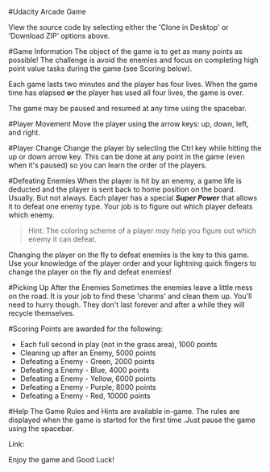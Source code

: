 #Udacity Arcade Game

View the source code by selecting either the 'Clone in Desktop' or 'Download ZIP' options above.

#Game Information
The object of the game is to get as many points as possible! The challenge is avoid the enemies and focus
on completing high point value tasks during the game (see Scoring below).

Each game lasts two minutes and the player has four lives. When the game time has elapsed **or** the player
has used all four lives, the game is over.

The game may be paused and resumed at any time using the spacebar.

#Player Movement
Move the player using the arrow keys: up, down, left, and right.

#Player Change
Change the player by selecting the Ctrl key while hitting the up or down arrow key. This can be done
at any point in the game (even when it's paused) so you can learn the order of the players.

#Defeating Enemies
When the player is hit by an enemy, a game life is deducted and the player is sent back to home
position on the board. Usually. But not always. Each player has a special **_Super Power_** that
allows it to defeat one enemy type. Your job is to figure out which player defeats which enemy.

> Hint: The coloring scheme of a player *may* help you figure out which enemy it can defeat.

Changing the player on the fly to defeat enemies is the key to this game. Use your knowledge of the
player order and your lightning quick fingers to change the player on the fly and defeat enemies!

#Picking Up After the Enemies
Sometimes the enemies leave a little mess on the road. It is your job to find these 'charms'
and clean them up. You'll need to hurry though. They don't last forever and after a while they
will recycle themselves.

#Scoring
Points are awarded for the following:
* Each full second in play (not in the grass area), 1000 points
* Cleaning up after an Enemy, 5000 points
* Defeating a Enemy - Green, 2000 points
* Defeating a Enemy - Blue, 4000 points
* Defeating a Enemy - Yellow, 6000 points
* Defeating a Enemy - Purple, 8000 points
* Defeating a Enemy - Red, 10000 points

#Help
The Game Rules and Hints are available in-game. The rules are displayed when the game is started
for the first time .Just pause the game using the spacebar.

Link:

Enjoy the game and Good Luck!

